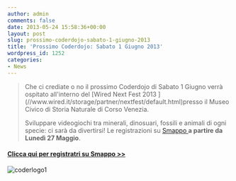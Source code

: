 ```yaml
---
author: admin
comments: false
date: 2013-05-24 15:58:36+00:00
layout: post
slug: prossimo-coderdojo-sabato-1-giugno-2013
title: 'Prossimo Coderdojo: Sabato 1 Giugno 2013'
wordpress_id: 1252
categories:
- News
---
```


<blockquote>Che ci crediate o no il prossimo Coderdojo di Sabato 1 Giugno verrà ospitato all'interno del [Wired Next Fest 2013 ](//www.wired.it/storage/partner/nextfest/default.html)presso il Museo Civico di Storia Naturale di Corso Venezia.

Sviluppare videogiochi tra minerali, dinosuari, fossili e animali di ogni specie: ci sarà da divertirsi! Le registrazioni su [Smappo ](//www.smappo.it/event/519f61dc22637_coderdojo-wirednextfest.html)**a partire da Lunedì 27 Maggio**.</blockquote>





#### [Clicca qui per registratri su Smappo >>](//www.smappo.it/event/519f61dc22637_coderdojo-wirednextfest.html)




![coderlogo1](//coderdojomilano.it/wp-content/uploads/2013/03/coderlogo11.png)
